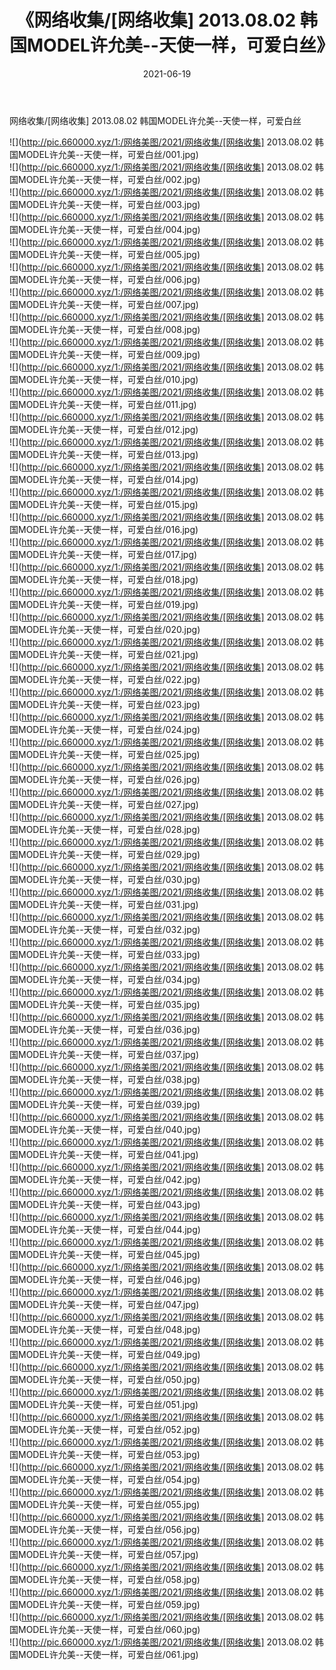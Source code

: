 ﻿---
layout: post
title:  《网络收集/[网络收集] 2013.08.02 韩国MODEL许允美--天使一样，可爱白丝》
date:   2021-06-19
img: http://pic.660000.xyz/1:/网络美图/2021/网络收集/[网络收集] 2013.08.02 韩国MODEL许允美--天使一样，可爱白丝/000.jpg
categories: [美女, 清纯, 唯美]
---

网络收集/[网络收集] 2013.08.02 韩国MODEL许允美--天使一样，可爱白丝

 ![](http://pic.660000.xyz/1:/网络美图/2021/网络收集/[网络收集] 2013.08.02 韩国MODEL许允美--天使一样，可爱白丝/001.jpg) <br>![](http://pic.660000.xyz/1:/网络美图/2021/网络收集/[网络收集] 2013.08.02 韩国MODEL许允美--天使一样，可爱白丝/002.jpg) <br>![](http://pic.660000.xyz/1:/网络美图/2021/网络收集/[网络收集] 2013.08.02 韩国MODEL许允美--天使一样，可爱白丝/003.jpg) <br>![](http://pic.660000.xyz/1:/网络美图/2021/网络收集/[网络收集] 2013.08.02 韩国MODEL许允美--天使一样，可爱白丝/004.jpg) <br>![](http://pic.660000.xyz/1:/网络美图/2021/网络收集/[网络收集] 2013.08.02 韩国MODEL许允美--天使一样，可爱白丝/005.jpg) <br>![](http://pic.660000.xyz/1:/网络美图/2021/网络收集/[网络收集] 2013.08.02 韩国MODEL许允美--天使一样，可爱白丝/006.jpg) <br>![](http://pic.660000.xyz/1:/网络美图/2021/网络收集/[网络收集] 2013.08.02 韩国MODEL许允美--天使一样，可爱白丝/007.jpg) <br>![](http://pic.660000.xyz/1:/网络美图/2021/网络收集/[网络收集] 2013.08.02 韩国MODEL许允美--天使一样，可爱白丝/008.jpg) <br>![](http://pic.660000.xyz/1:/网络美图/2021/网络收集/[网络收集] 2013.08.02 韩国MODEL许允美--天使一样，可爱白丝/009.jpg) <br>![](http://pic.660000.xyz/1:/网络美图/2021/网络收集/[网络收集] 2013.08.02 韩国MODEL许允美--天使一样，可爱白丝/010.jpg) <br>![](http://pic.660000.xyz/1:/网络美图/2021/网络收集/[网络收集] 2013.08.02 韩国MODEL许允美--天使一样，可爱白丝/011.jpg) <br>![](http://pic.660000.xyz/1:/网络美图/2021/网络收集/[网络收集] 2013.08.02 韩国MODEL许允美--天使一样，可爱白丝/012.jpg) <br>![](http://pic.660000.xyz/1:/网络美图/2021/网络收集/[网络收集] 2013.08.02 韩国MODEL许允美--天使一样，可爱白丝/013.jpg) <br>![](http://pic.660000.xyz/1:/网络美图/2021/网络收集/[网络收集] 2013.08.02 韩国MODEL许允美--天使一样，可爱白丝/014.jpg) <br>![](http://pic.660000.xyz/1:/网络美图/2021/网络收集/[网络收集] 2013.08.02 韩国MODEL许允美--天使一样，可爱白丝/015.jpg) <br>![](http://pic.660000.xyz/1:/网络美图/2021/网络收集/[网络收集] 2013.08.02 韩国MODEL许允美--天使一样，可爱白丝/016.jpg) <br>![](http://pic.660000.xyz/1:/网络美图/2021/网络收集/[网络收集] 2013.08.02 韩国MODEL许允美--天使一样，可爱白丝/017.jpg) <br>![](http://pic.660000.xyz/1:/网络美图/2021/网络收集/[网络收集] 2013.08.02 韩国MODEL许允美--天使一样，可爱白丝/018.jpg) <br>![](http://pic.660000.xyz/1:/网络美图/2021/网络收集/[网络收集] 2013.08.02 韩国MODEL许允美--天使一样，可爱白丝/019.jpg) <br>![](http://pic.660000.xyz/1:/网络美图/2021/网络收集/[网络收集] 2013.08.02 韩国MODEL许允美--天使一样，可爱白丝/020.jpg) <br>![](http://pic.660000.xyz/1:/网络美图/2021/网络收集/[网络收集] 2013.08.02 韩国MODEL许允美--天使一样，可爱白丝/021.jpg) <br>![](http://pic.660000.xyz/1:/网络美图/2021/网络收集/[网络收集] 2013.08.02 韩国MODEL许允美--天使一样，可爱白丝/022.jpg) <br>![](http://pic.660000.xyz/1:/网络美图/2021/网络收集/[网络收集] 2013.08.02 韩国MODEL许允美--天使一样，可爱白丝/023.jpg) <br>![](http://pic.660000.xyz/1:/网络美图/2021/网络收集/[网络收集] 2013.08.02 韩国MODEL许允美--天使一样，可爱白丝/024.jpg) <br>![](http://pic.660000.xyz/1:/网络美图/2021/网络收集/[网络收集] 2013.08.02 韩国MODEL许允美--天使一样，可爱白丝/025.jpg) <br>![](http://pic.660000.xyz/1:/网络美图/2021/网络收集/[网络收集] 2013.08.02 韩国MODEL许允美--天使一样，可爱白丝/026.jpg) <br>![](http://pic.660000.xyz/1:/网络美图/2021/网络收集/[网络收集] 2013.08.02 韩国MODEL许允美--天使一样，可爱白丝/027.jpg) <br>![](http://pic.660000.xyz/1:/网络美图/2021/网络收集/[网络收集] 2013.08.02 韩国MODEL许允美--天使一样，可爱白丝/028.jpg) <br>![](http://pic.660000.xyz/1:/网络美图/2021/网络收集/[网络收集] 2013.08.02 韩国MODEL许允美--天使一样，可爱白丝/029.jpg) <br>![](http://pic.660000.xyz/1:/网络美图/2021/网络收集/[网络收集] 2013.08.02 韩国MODEL许允美--天使一样，可爱白丝/030.jpg) <br>![](http://pic.660000.xyz/1:/网络美图/2021/网络收集/[网络收集] 2013.08.02 韩国MODEL许允美--天使一样，可爱白丝/031.jpg) <br>![](http://pic.660000.xyz/1:/网络美图/2021/网络收集/[网络收集] 2013.08.02 韩国MODEL许允美--天使一样，可爱白丝/032.jpg) <br>![](http://pic.660000.xyz/1:/网络美图/2021/网络收集/[网络收集] 2013.08.02 韩国MODEL许允美--天使一样，可爱白丝/033.jpg) <br>![](http://pic.660000.xyz/1:/网络美图/2021/网络收集/[网络收集] 2013.08.02 韩国MODEL许允美--天使一样，可爱白丝/034.jpg) <br>![](http://pic.660000.xyz/1:/网络美图/2021/网络收集/[网络收集] 2013.08.02 韩国MODEL许允美--天使一样，可爱白丝/035.jpg) <br>![](http://pic.660000.xyz/1:/网络美图/2021/网络收集/[网络收集] 2013.08.02 韩国MODEL许允美--天使一样，可爱白丝/036.jpg) <br>![](http://pic.660000.xyz/1:/网络美图/2021/网络收集/[网络收集] 2013.08.02 韩国MODEL许允美--天使一样，可爱白丝/037.jpg) <br>![](http://pic.660000.xyz/1:/网络美图/2021/网络收集/[网络收集] 2013.08.02 韩国MODEL许允美--天使一样，可爱白丝/038.jpg) <br>![](http://pic.660000.xyz/1:/网络美图/2021/网络收集/[网络收集] 2013.08.02 韩国MODEL许允美--天使一样，可爱白丝/039.jpg) <br>![](http://pic.660000.xyz/1:/网络美图/2021/网络收集/[网络收集] 2013.08.02 韩国MODEL许允美--天使一样，可爱白丝/040.jpg) <br>![](http://pic.660000.xyz/1:/网络美图/2021/网络收集/[网络收集] 2013.08.02 韩国MODEL许允美--天使一样，可爱白丝/041.jpg) <br>![](http://pic.660000.xyz/1:/网络美图/2021/网络收集/[网络收集] 2013.08.02 韩国MODEL许允美--天使一样，可爱白丝/042.jpg) <br>![](http://pic.660000.xyz/1:/网络美图/2021/网络收集/[网络收集] 2013.08.02 韩国MODEL许允美--天使一样，可爱白丝/043.jpg) <br>![](http://pic.660000.xyz/1:/网络美图/2021/网络收集/[网络收集] 2013.08.02 韩国MODEL许允美--天使一样，可爱白丝/044.jpg) <br>![](http://pic.660000.xyz/1:/网络美图/2021/网络收集/[网络收集] 2013.08.02 韩国MODEL许允美--天使一样，可爱白丝/045.jpg) <br>![](http://pic.660000.xyz/1:/网络美图/2021/网络收集/[网络收集] 2013.08.02 韩国MODEL许允美--天使一样，可爱白丝/046.jpg) <br>![](http://pic.660000.xyz/1:/网络美图/2021/网络收集/[网络收集] 2013.08.02 韩国MODEL许允美--天使一样，可爱白丝/047.jpg) <br>![](http://pic.660000.xyz/1:/网络美图/2021/网络收集/[网络收集] 2013.08.02 韩国MODEL许允美--天使一样，可爱白丝/048.jpg) <br>![](http://pic.660000.xyz/1:/网络美图/2021/网络收集/[网络收集] 2013.08.02 韩国MODEL许允美--天使一样，可爱白丝/049.jpg) <br>![](http://pic.660000.xyz/1:/网络美图/2021/网络收集/[网络收集] 2013.08.02 韩国MODEL许允美--天使一样，可爱白丝/050.jpg) <br>![](http://pic.660000.xyz/1:/网络美图/2021/网络收集/[网络收集] 2013.08.02 韩国MODEL许允美--天使一样，可爱白丝/051.jpg) <br>![](http://pic.660000.xyz/1:/网络美图/2021/网络收集/[网络收集] 2013.08.02 韩国MODEL许允美--天使一样，可爱白丝/052.jpg) <br>![](http://pic.660000.xyz/1:/网络美图/2021/网络收集/[网络收集] 2013.08.02 韩国MODEL许允美--天使一样，可爱白丝/053.jpg) <br>![](http://pic.660000.xyz/1:/网络美图/2021/网络收集/[网络收集] 2013.08.02 韩国MODEL许允美--天使一样，可爱白丝/054.jpg) <br>![](http://pic.660000.xyz/1:/网络美图/2021/网络收集/[网络收集] 2013.08.02 韩国MODEL许允美--天使一样，可爱白丝/055.jpg) <br>![](http://pic.660000.xyz/1:/网络美图/2021/网络收集/[网络收集] 2013.08.02 韩国MODEL许允美--天使一样，可爱白丝/056.jpg) <br>![](http://pic.660000.xyz/1:/网络美图/2021/网络收集/[网络收集] 2013.08.02 韩国MODEL许允美--天使一样，可爱白丝/057.jpg) <br>![](http://pic.660000.xyz/1:/网络美图/2021/网络收集/[网络收集] 2013.08.02 韩国MODEL许允美--天使一样，可爱白丝/058.jpg) <br>![](http://pic.660000.xyz/1:/网络美图/2021/网络收集/[网络收集] 2013.08.02 韩国MODEL许允美--天使一样，可爱白丝/059.jpg) <br>![](http://pic.660000.xyz/1:/网络美图/2021/网络收集/[网络收集] 2013.08.02 韩国MODEL许允美--天使一样，可爱白丝/060.jpg) <br>![](http://pic.660000.xyz/1:/网络美图/2021/网络收集/[网络收集] 2013.08.02 韩国MODEL许允美--天使一样，可爱白丝/061.jpg) <br>